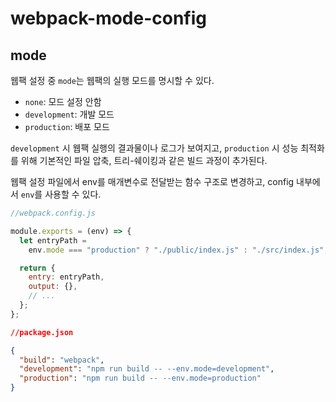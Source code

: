 # webpack-mode-config

## mode

웹팩 설정 중 `mode`는 웹팩의 실행 모드를 명시할 수 있다.

- `none`: 모드 설정 안함
- `development`: 개발 모드
- `production`: 배포 모드

`development` 시 웹팩 실행의 결과물이나 로그가 보여지고,
`production` 시 성능 최적화를 위해 기본적인 파일 압축, 트리-쉐이킹과 같은 빌드 과정이 추가된다.

웹팩 설정 파일에서 env를 매개변수로 전달받는 함수 구조로 변경하고, config 내부에서 `env`를
사용할 수 있다.

```js
//webpack.config.js

module.exports = (env) => {
  let entryPath =
    env.mode === "production" ? "./public/index.js" : "./src/index.js";

  return {
    entry: entryPath,
    output: {},
    // ...
  };
};
```

```json
//package.json

{
  "build": "webpack",
  "development": "npm run build -- --env.mode=development",
  "production": "npm run build -- --env.mode=production"
}
```
